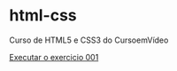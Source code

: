 # html-css
 
Curso de HTML5 e CSS3 do CursoemVídeo

<a href="https://murilooliveira18.github.io/html-css/exercicios/ex001/index.html">Executar o exercicio 001</a>